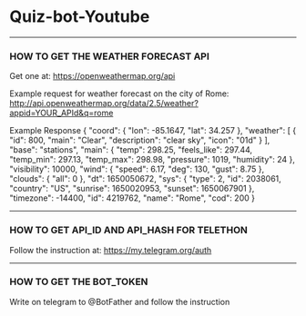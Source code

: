 # Quiz-bot-Youtube


_______________________________________________________
### HOW TO GET THE WEATHER FORECAST API

Get one at: https://openweathermap.org/api

Example request for weather forecast on the city of Rome: http://api.openweathermap.org/data/2.5/weather?appid=YOUR_APId&q=rome

Example Response
{
  "coord": {
    "lon": -85.1647,
    "lat": 34.257
  },
  "weather": [
    {
      "id": 800,
      "main": "Clear",
      "description": "clear sky",
      "icon": "01d"
    }
  ],
  "base": "stations",
  "main": {
    "temp": 298.25,
    "feels_like": 297.44,
    "temp_min": 297.13,
    "temp_max": 298.98,
    "pressure": 1019,
    "humidity": 24
  },
  "visibility": 10000,
  "wind": {
    "speed": 6.17,
    "deg": 130,
    "gust": 8.75
  },
  "clouds": {
    "all": 0
  },
  "dt": 1650050672,
  "sys": {
    "type": 2,
    "id": 2038061,
    "country": "US",
    "sunrise": 1650020953,
    "sunset": 1650067901
  },
  "timezone": -14400,
  "id": 4219762,
  "name": "Rome",
  "cod": 200
}


_______________________________________________________
### HOW TO GET API_ID AND API_HASH FOR TELETHON

Follow the instruction at: https://my.telegram.org/auth


_______________________________________________________
### HOW TO GET THE BOT_TOKEN

Write on telegram to @BotFather and follow the instruction

